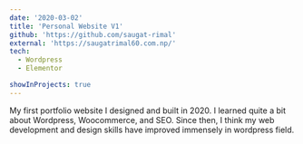 ```yaml
---
date: '2020-03-02'
title: 'Personal Website V1'
github: 'https://github.com/saugat-rimal'
external: 'https://saugatrimal60.com.np/'
tech:
  - Wordpress
  - Elementor

showInProjects: true
---
```


My first portfolio website I designed and built in 2020. I learned quite a bit about Wordpress, Woocommerce, and SEO. Since then, I think my web development and design skills have improved immensely in wordpress field.

